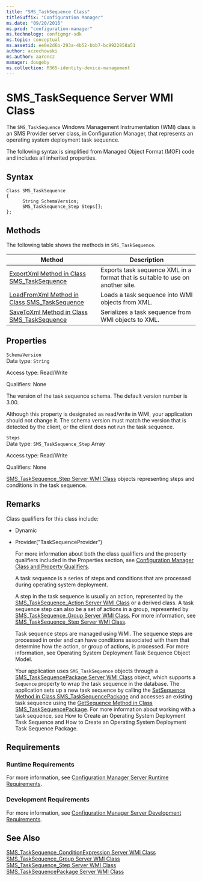 ```yaml
---
title: "SMS_TaskSequence Class"
titleSuffix: "Configuration Manager"
ms.date: "09/20/2016"
ms.prod: "configuration-manager"
ms.technology: configmgr-sdk
ms.topic: conceptual
ms.assetid: ee0e2d6b-293a-4b52-bbb7-bc9922858a51
author: aczechowski
ms.author: aaroncz
manager: dougeby
ms.collection: M365-identity-device-management
---
```

# SMS_TaskSequence Server WMI Class
The `SMS_TaskSequence` Windows Management Instrumentation (WMI) class is an SMS Provider server class, in Configuration Manager, that represents an operating system deployment task sequence.  

 The following syntax is simplified from Managed Object Format (MOF) code and includes all inherited properties.  

## Syntax  

```  
Class SMS_TaskSequence  
{  
      String SchemaVersion;  
      SMS_TaskSequence_Step Steps[];  
};  
```  

## Methods  
 The following table shows the methods in `SMS_TaskSequence`.  

|Method|Description|  
|------------|-----------------|  
|[ExportXml Method in Class SMS_TaskSequence](../../../develop/reference/osd/exportxml-method-in-class-sms_tasksequence.md)|Exports task sequence XML in a format that is suitable to use on another site.|  
|[LoadFromXml Method in Class SMS_TaskSequence](../../../develop/reference/osd/loadfromxml-method-in-class-sms_tasksequence.md)|Loads a task sequence into WMI objects from XML.|  
|[SaveToXml Method in Class SMS_TaskSequence](../../../develop/reference/osd/savetoxml-method-in-class-sms_tasksequence.md)|Serializes a task sequence from WMI objects to XML.|  

## Properties  
 `SchemaVersion`  
 Data type: `String`  

 Access type: Read/Write  

 Qualifiers: None  

 The version of the task sequence schema. The default version number is 3.00.  

 Although this property is designated as read/write in WMI, your application should not change it. The schema version must match the version that is detected by the client, or the client does not run the task sequence.  

 `Steps`  
 Data type: `SMS_TaskSequence_Step` Array  

 Access type: Read/Write  

 Qualifiers: None  

 [SMS_TaskSequence_Step Server WMI Class](../../../develop/reference/osd/sms_tasksequence_step-server-wmi-class.md) objects representing steps and conditions in the task sequence.  

## Remarks  
 Class qualifiers for this class include:  

- Dynamic  

- Provider("TaskSequenceProvider")  

  For more information about both the class qualifiers and the property qualifiers included in the Properties section, see [Configuration Manager Class and Property Qualifiers](../../../develop/reference/misc/class-and-property-qualifiers.md).  

  A task sequence is a series of steps and conditions that are processed during operating system deployment.  

  A step in the task sequence is usually an action, represented by the [SMS_TaskSequence_Action Server WMI Class](../../../develop/reference/osd/sms_tasksequence_action-server-wmi-class.md) or a derived class. A task sequence step can also be a set of actions in a group, represented by [SMS_TaskSequence_Group Server WMI Class](../../../develop/reference/osd/sms_tasksequence_group-server-wmi-class.md). For more information, see [SMS_TaskSequence_Step Server WMI Class](../../../develop/reference/osd/sms_tasksequence_step-server-wmi-class.md).  

  Task sequence steps are managed using WMI. The sequence steps are processed in order and can have conditions associated with them that determine how the action, or group of actions, is processed. For more information, see Operating System Deployment Task Sequence Object Model.  

  Your application uses `SMS_TaskSequence` objects through a [SMS_TaskSequencePackage Server WMI Class](../../../develop/reference/osd/sms_tasksequencepackage-server-wmi-class.md) object, which supports a `Sequence` property to wrap the task sequence in the database. The application sets up a new task sequence by calling the [SetSequence Method in Class SMS_TaskSequencePackage](../../../develop/reference/osd/setsequence-method-in-class-sms_tasksequencepackage.md) and accesses an existing task sequence using the [GetSequence Method in Class SMS_TaskSequencePackage](../../../develop/reference/osd/getsequence-method-in-class-sms_tasksequencepackage.md). For more information about working with a task sequence, see How to Create an Operating System Deployment Task Sequence and How to Create an Operating System Deployment Task Sequence Package.  

## Requirements  

### Runtime Requirements  
 For more information, see [Configuration Manager Server Runtime Requirements](../../../develop/core/reqs/server-runtime-requirements.md).  

### Development Requirements  
 For more information, see [Configuration Manager Server Development Requirements](../../../develop/core/reqs/server-development-requirements.md).  

## See Also  
 [SMS_TaskSequence_ConditionExpression Server WMI Class](../../../develop/reference/osd/sms_tasksequence_conditionexpression-server-wmi-class.md)   
 [SMS_TaskSequence_Group Server WMI Class](../../../develop/reference/osd/sms_tasksequence_group-server-wmi-class.md)   
 [SMS_TaskSequence_Step Server WMI Class](../../../develop/reference/osd/sms_tasksequence_step-server-wmi-class.md)   
 [SMS_TaskSequencePackage Server WMI Class](../../../develop/reference/osd/sms_tasksequencepackage-server-wmi-class.md)

